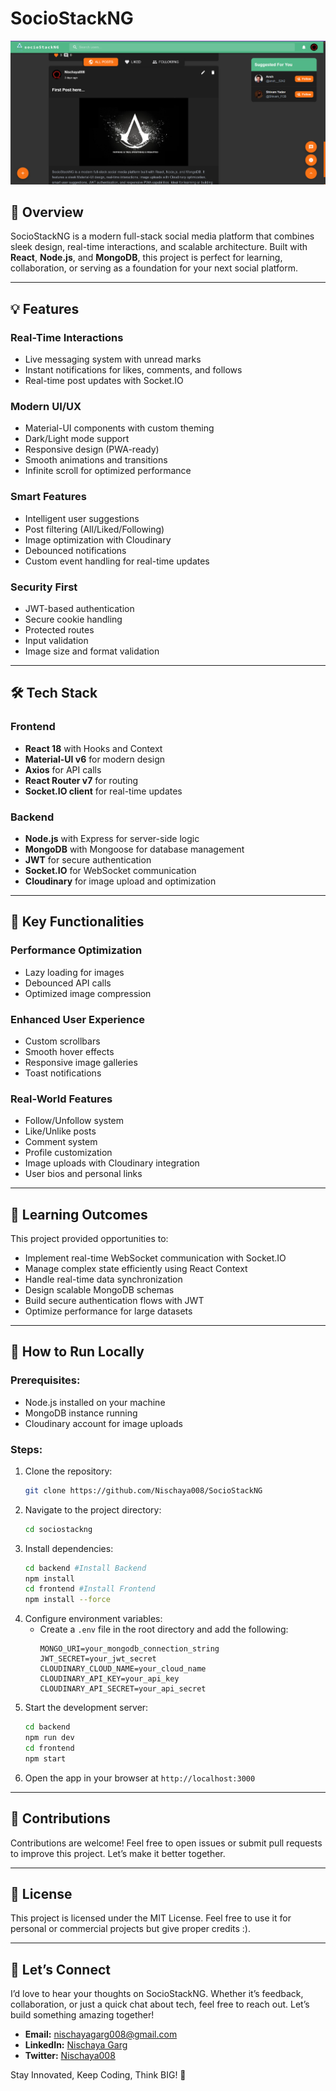# SocioStackNG

![SocioStackNG Banner](https://github.com/Nischaya008/Image_hosting/blob/main/SSN_Banner.png)

## 🚀 Overview
SocioStackNG is a modern full-stack social media platform that combines sleek design, real-time interactions, and scalable architecture. Built with **React**, **Node.js**, and **MongoDB**, this project is perfect for learning, collaboration, or serving as a foundation for your next social platform.

---

## 💡 Features
### **Real-Time Interactions**
- Live messaging system with unread marks
- Instant notifications for likes, comments, and follows
- Real-time post updates with Socket.IO

### **Modern UI/UX**
- Material-UI components with custom theming
- Dark/Light mode support
- Responsive design (PWA-ready)
- Smooth animations and transitions
- Infinite scroll for optimized performance

### **Smart Features**
- Intelligent user suggestions
- Post filtering (All/Liked/Following)
- Image optimization with Cloudinary
- Debounced notifications
- Custom event handling for real-time updates

### **Security First**
- JWT-based authentication
- Secure cookie handling
- Protected routes
- Input validation
- Image size and format validation

---

## 🛠️ Tech Stack
### **Frontend**
- **React 18** with Hooks and Context
- **Material-UI v6** for modern design
- **Axios** for API calls
- **React Router v7** for routing
- **Socket.IO client** for real-time updates

### **Backend**
- **Node.js** with Express for server-side logic
- **MongoDB** with Mongoose for database management
- **JWT** for secure authentication
- **Socket.IO** for WebSocket communication
- **Cloudinary** for image upload and optimization

---

## 📱 Key Functionalities
### **Performance Optimization**
- Lazy loading for images
- Debounced API calls
- Optimized image compression

### **Enhanced User Experience**
- Custom scrollbars
- Smooth hover effects
- Responsive image galleries
- Toast notifications

### **Real-World Features**
- Follow/Unfollow system
- Like/Unlike posts
- Comment system
- Profile customization
- Image uploads with Cloudinary integration
- User bios and personal links

---

## 🌟 Learning Outcomes
This project provided opportunities to:
- Implement real-time WebSocket communication with Socket.IO
- Manage complex state efficiently using React Context
- Handle real-time data synchronization
- Design scalable MongoDB schemas
- Build secure authentication flows with JWT
- Optimize performance for large datasets

---

## 🔗 How to Run Locally
### Prerequisites:
- Node.js installed on your machine
- MongoDB instance running
- Cloudinary account for image uploads

### Steps:
1. Clone the repository:
   ```bash
   git clone https://github.com/Nischaya008/SocioStackNG
   ```
2. Navigate to the project directory:
   ```bash
   cd sociostackng
   ```
3. Install dependencies:
   ```bash
   cd backend #Install Backend
   npm install
   cd frontend #Install Frontend
   npm install --force
   ```
4. Configure environment variables:
   - Create a `.env` file in the root directory and add the following:
     ```env
     MONGO_URI=your_mongodb_connection_string
     JWT_SECRET=your_jwt_secret
     CLOUDINARY_CLOUD_NAME=your_cloud_name
     CLOUDINARY_API_KEY=your_api_key
     CLOUDINARY_API_SECRET=your_api_secret
     ```
5. Start the development server:
   ```bash
   cd backend 
   npm run dev
   cd frontend
   npm start
   ```
6. Open the app in your browser at `http://localhost:3000`

---

## 🤝 Contributions
Contributions are welcome! Feel free to open issues or submit pull requests to improve this project. Let’s make it better together.

---

## 📄 License
This project is licensed under the MIT License. Feel free to use it for personal or commercial projects but give proper credits :).

---

## 💬 Let’s Connect
I’d love to hear your thoughts on SocioStackNG. Whether it’s feedback, collaboration, or just a quick chat about tech, feel free to reach out. Let’s build something amazing together!
- **Email:** [nischayagarg008@gmail.com](mailto:nischayagarg008@gmail.com)
- **LinkedIn:** [Nischaya Garg](https://www.linkedin.com/in/nischaya008/)
- **Twitter:** [Nischaya008](https://x.com/Nischaya008)

Stay Innovated, Keep Coding, Think BIG! 🚀
